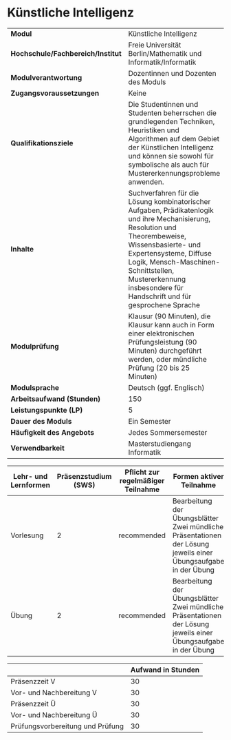 # Künstliche Intelligenz
|                                    |   |
|------------------------------------|---|
|**Modul**                           | Künstliche Intelligenz |
|**Hochschule/Fachbereich/Institut** | Freie Universität Berlin/Mathematik und Informatik/Informatik |
|**Modulverantwortung**              | Dozentinnen und Dozenten des Moduls |
|**Zugangsvoraussetzungen**          | Keine |
|**Qualifikationsziele**             | Die Studentinnen und Studenten beherrschen die grundlegenden Techniken, Heuristiken und Algorithmen auf dem Gebiet der Künstlichen Intelligenz und können sie sowohl für symbolische als auch für Mustererkennungsprobleme anwenden. |
|**Inhalte**                         | Suchverfahren für die Lösung kombinatorischer Aufgaben, Prädikatenlogik und ihre Mechanisierung, Resolution und Theorembeweise, Wissensbasierte- und Expertensysteme, Diffuse Logik, Mensch-Maschinen-Schnittstellen, Mustererkennung insbesondere für Handschrift und für gesprochene Sprache |
|**Modulprüfung**                    | Klausur (90 Minuten), die Klausur kann auch in Form einer elektronischen Prüfungsleistung (90 Minuten) durchgeführt werden, oder mündliche Prüfung (20 bis 25 Minuten) |
|**Modulsprache**                    | Deutsch (ggf. Englisch) |
|**Arbeitsaufwand (Stunden)**        | 150 |
|**Leistungspunkte (LP)**            | 5 |
|**Dauer des Moduls**                | Ein Semester |
|**Häufigkeit des Angebots**         | Jedes Sommersemester |
|**Verwendbarkeit**                  | Masterstudiengang Informatik |

| Lehr- und Lernformen | Präsenzstudium <br> (SWS) | Pflicht zur regelmäßiger Teilnahme | Formen aktiver Teilnahme |
| ---------------------|---------------------------|------------------------------------|------------------------- |
| Vorlesung            | 2                         | recommended                        | Bearbeitung der Übungsblätter<br>Zwei mündliche Präsentationen der Lösung jeweils einer Übungsaufgabe in der Übung |
| Übung                | 2                         | recommended                        | Bearbeitung der Übungsblätter<br>Zwei mündliche Präsentationen der Lösung jeweils einer Übungsaufgabe in der Übung |

|   | Aufwand in Stunden |
| - |--------------------|
| Präsenzzeit V                            | 30    |
| Vor- und Nachbereitung V                 | 30    |
| Präsenzzeit Ü                            | 30    |
| Vor- und Nachbereitung Ü                 | 30    |
| Prüfungsvorbereitung und Prüfung         | 30    |
